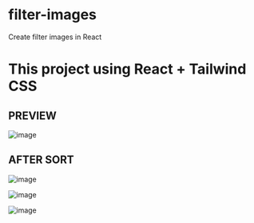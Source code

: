 # filter-images
Create filter images in React 
# This project using React + Tailwind CSS

## PREVIEW 
![image](https://user-images.githubusercontent.com/127585158/224524085-d9e0ee85-4a58-4338-8fef-b2557bff8402.png)

## AFTER SORT
![image](https://user-images.githubusercontent.com/127585158/224524095-39e38b62-24ec-45cc-8496-214423c23765.png)

![image](https://user-images.githubusercontent.com/127585158/224524108-61c21f22-5767-440c-b118-cb82301dff46.png)

![image](https://user-images.githubusercontent.com/127585158/224524140-fa93b094-7167-4e93-a6a6-06b3dfb70b50.png)
